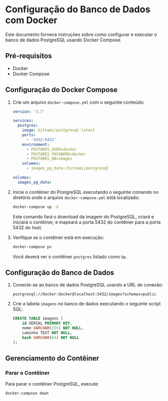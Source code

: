 # Configuração do Banco de Dados com Docker

Este documento fornece instruções sobre como configurar e executar o banco de dados PostgreSQL usando Docker Compose.

## Pré-requisitos

- Docker
- Docker Compose

## Configuração do Docker Compose

1. Crie um arquivo `docker-compose.yml` com o seguinte conteúdo:

    ```yaml
    version: '3.7'

    services:
      postgres:
        image: bitnami/postgresql:latest
        ports:
          - '5432:5432'
        environment:
          - POSTGRES_USER=docker
          - POSTGRES_PASSWORD=docker
          - POSTGRES_DB=images
        volumes:
          - images_pg_data:/bitnami/postgresql

    volumes:
      images_pg_data:
    ```

2. Inicie o contêiner do PostgreSQL executando o seguinte comando no diretório onde o arquivo `docker-compose.yml` está localizado:

    ```bash
    docker-compose up -d
    ```

    Este comando fará o download da imagem do PostgreSQL, criará e iniciará o contêiner, e mapeará a porta 5432 do contêiner para a porta 5432 do host.

3. Verifique se o contêiner está em execução:

    ```bash
    docker-compose ps
    ```

    Você deverá ver o contêiner `postgres` listado como `Up`.

## Configuração do Banco de Dados

1. Conecte-se ao banco de dados PostgreSQL usando a URL de conexão:

    ```
    postgresql://docker:docker@localhost:5432/images?schemas=public
    ```

2. Crie a tabela `imagens` no banco de dados executando o seguinte script SQL:

    ```sql
    CREATE TABLE imagens (
        id SERIAL PRIMARY KEY,
        nome VARCHAR(255) NOT NULL,
        caminho TEXT NOT NULL,
        hash VARCHAR(64) NOT NULL
    );
    ```

## Gerenciamento do Contêiner

### Parar o Contêiner

Para parar o contêiner PostgreSQL, execute:

```bash
docker-compose down
```
